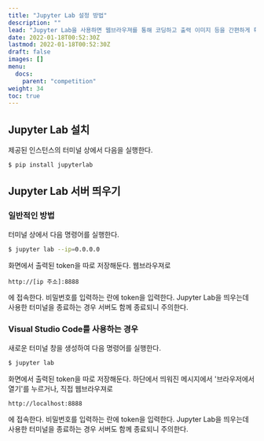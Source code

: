 ```yaml
---
title: "Jupyter Lab 설정 방법"
description: ""
lead: "Jupyter Lab을 사용하면 웹브라우져를 통해 코딩하고 출력 이미지 등을 간편하게 확인할 수 있습니다."
date: 2022-01-18T00:52:30Z
lastmod: 2022-01-18T00:52:30Z
draft: false
images: []
menu: 
  docs:
    parent: "competition"
weight: 34
toc: true
---
```


## Jupyter Lab 설치

제공된 인스턴스의 터미널 상에서 다음을 실행한다.

```bash
$ pip install jupyterlab
```

## Jupyter Lab 서버 띄우기

### 일반적인 방법

터미널 상에서 다음 명령어를 실행한다.
```bash
$ jupyter lab --ip=0.0.0.0
```
화면에서 출력된 token을 따로 저장해둔다. 웹브라우져로
```url
http://[ip 주소]:8888
```
에 접속한다. 비밀번호를 입력하는 란에 token을 입력한다. Jupyter Lab을 띄우는데 사용한 터미널을 종료하는 경우 서버도 함께 종료되니 주의한다.

### Visual Studio Code를 사용하는 경우

새로운 터미널 창을 생성하여 다음 명령어를 실행한다.
```bash
$ jupyter lab
```
화면에서 출력된 token을 따로 저장해둔다. 하단에서 띄워진 메시지에서 '브라우저에서 열기'를 누르거나, 직접 웹브라우져로
```url
http://localhost:8888
```
에 접속한다. 비밀번호를 입력하는 란에 token을 입력한다. Jupyter Lab을 띄우는데 사용한 터미널을 종료하는 경우 서버도 함께 종료되니 주의한다.